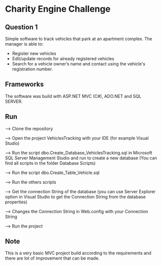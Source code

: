 # Charity Engine Challenge

## Question 1

Simple software to track vehicles that park at an apartment complex.
The manager is able to: 
  - Register new vehicles 
  - Edit/update records for already registered vehicles 
  - Search for a vehicle owner’s name and contact using the vehicle's registration number. 

## Frameworks
 
The software was build with ASP.NET MVC (C#), ADO.NET and SQL SERVER.
 
## Run 

 --> Clone the repository

 --> Open the project VehiclesTracking with your IDE (for example Visual Studio)

 --> Run the script dbo.Create_Database_VehiclesTracking.sql in Microsoft SQL Server Management Studio and run 
     to create a new database (You can find all scripts in the folder Database Scripts) 

 --> Run the script dbo.Create_Table_Vehicle.sql

 --> Run the others scripts

 -->  Get the connection String of the database
     (you can use Server Explorer option  in Visual Studio to get the Connection String from the database properties)

 --> Changes the Connection String  in Web.config with your Connection String

 --> Run the project

## Note

This is a very basic MVC project build according to the requirements and there are lot of improvement that can be made.


